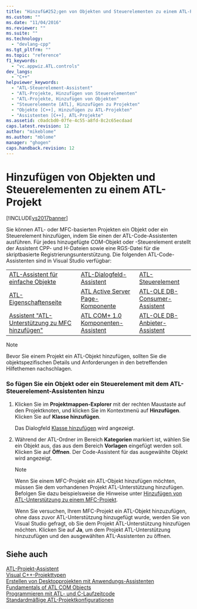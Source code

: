 ```yaml
---
title: "Hinzuf&#252;gen von Objekten und Steuerelementen zu einem ATL-Projekt | Microsoft Docs"
ms.custom: ""
ms.date: "11/04/2016"
ms.reviewer: ""
ms.suite: ""
ms.technology: 
  - "devlang-cpp"
ms.tgt_pltfrm: ""
ms.topic: "reference"
f1_keywords: 
  - "vc.appwiz.ATL.controls"
dev_langs: 
  - "C++"
helpviewer_keywords: 
  - "ATL-Steuerelement-Assistent"
  - "ATL-Projekte, Hinzufügen von Steuerelementen"
  - "ATL-Projekte, Hinzufügen von Objekten"
  - "Steuerelemente [ATL], Hinzufügen zu Projekten"
  - "Objekte [C++], Hinzufügen zu ATL-Projekten"
  - "Assistenten [C++], ATL-Projekte"
ms.assetid: c0adcbd0-07fe-4c55-a8fd-8c2c65ecdaad
caps.latest.revision: 12
author: "mikeblome"
ms.author: "mblome"
manager: "ghogen"
caps.handback.revision: 12
---
```

# Hinzuf&#252;gen von Objekten und Steuerelementen zu einem ATL-Projekt
[!INCLUDE[vs2017banner](../../assembler/inline/includes/vs2017banner.md)]

Sie können ATL\- oder MFC\-basierten Projekten ein Objekt oder ein Steuerelement hinzufügen, indem Sie einen der ATL\-Code\-Assistenten ausführen.  Für jedes hinzugefügte COM\-Objekt oder \-Steuerelement erstellt der Assistent CPP\- und H\-Dateien sowie eine RGS\-Datei für die skriptbasierte Registrierungsunterstützung.  Die folgenden ATL\-Code\-Assistenten sind in Visual Studio verfügbar:  
  
||||  
|-|-|-|  
|[ATL\-Assistent für einfache Objekte](../../atl/reference/atl-simple-object-wizard.md)|[ATL\-Dialogfeld\-Assistent](../../atl/reference/atl-dialog-wizard.md)|[ATL\-Steuerelement](../../atl/reference/atl-control-wizard.md)|  
|[ATL\-Eigenschaftenseite](../../atl/reference/atl-property-page-wizard.md)|[ATL Active Server Page\-Komponente](../../atl/reference/atl-active-server-page-component-wizard.md)|[ATL\-OLE DB\-Consumer\-Assistent](../../atl/reference/atl-ole-db-consumer-wizard.md)|  
|[Assistent "ATL\-Unterstützung zu MFC hinzufügen"](../../mfc/reference/adding-atl-support-to-your-mfc-project.md)|[ATL COM\+ 1.0 Komponenten\-Assistent](../../atl/reference/atl-com-plus-1-0-component-wizard.md)|[ATL\-OLE DB\-Anbieter\-Assistent](../../atl/reference/atl-ole-db-provider-wizard.md)|  
  
> [!NOTE]
>  Bevor Sie einem Projekt ein ATL\-Objekt hinzufügen, sollten Sie die objektspezifischen Details und Anforderungen in den betreffenden Hilfethemen nachschlagen.  
  
### So fügen Sie ein Objekt oder ein Steuerelement mit dem ATL\-Steuerelement\-Assistenten hinzu  
  
1.  Klicken Sie im **Projektmappen\-Explorer** mit der rechten Maustaste auf den Projektknoten, und klicken Sie im Kontextmenü auf **Hinzufügen**.  Klicken Sie auf **Klasse hinzufügen**.  
  
     Das Dialogfeld [Klasse hinzufügen](../../ide/add-class-dialog-box.md) wird angezeigt.  
  
2.  Während der ATL\-Ordner im Bereich **Kategorien** markiert ist, wählen Sie ein Objekt aus, das aus dem Bereich **Vorlagen** eingefügt werden soll.  Klicken Sie auf **Öffnen**.  Der Code\-Assistent für das ausgewählte Objekt wird angezeigt.  
  
    > [!NOTE]
    >  Wenn Sie einem MFC\-Projekt ein ATL\-Objekt hinzufügen möchten, müssen Sie dem vorhandenen Projekt ATL\-Unterstützung hinzufügen.  Befolgen Sie dazu beispielsweise die Hinweise unter [Hinzufügen von ATL\-Unterstützung zu einem MFC\-Projekt](../../mfc/reference/adding-atl-support-to-your-mfc-project.md).  
  
     Wenn Sie versuchen, Ihrem MFC\-Projekt ein ATL\-Objekt hinzuzufügen, ohne dass zuvor ATL\-Unterstützung hinzugefügt wurde, werden Sie von Visual Studio gefragt, ob Sie dem Projekt ATL\-Unterstützung hinzufügen möchten.  Klicken Sie auf **Ja**, um dem Projekt ATL\-Unterstützung hinzuzufügen und den ausgewählten ATL\-Assistenten zu öffnen.  
  
## Siehe auch  
 [ATL\-Projekt\-Assistent](../../atl/reference/atl-project-wizard.md)   
 [Visual C\+\+\-Projekttypen](../../ide/visual-cpp-project-types.md)   
 [Erstellen von Desktopprojekten mit Anwendungs\-Assistenten](../../ide/creating-desktop-projects-by-using-application-wizards.md)   
 [Fundamentals of ATL COM Objects](../../atl/fundamentals-of-atl-com-objects.md)   
 [Programmieren mit ATL\- und C\-Laufzeitcode](../../atl/programming-with-atl-and-c-run-time-code.md)   
 [Standardmäßige ATL\-Projektkonfigurationen](../../atl/reference/default-atl-project-configurations.md)